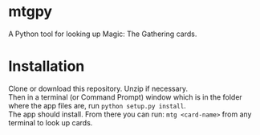 # mtgpy
A Python tool for looking up Magic: The Gathering cards.
# Installation
Clone or download this repository. Unzip if necessary. <br>
Then in a terminal (or Command Prompt) window which is in the folder where the app files are, run `python setup.py install`. <br>
The app should install. From there you can run: `mtg <card-name>` from any terminal to look up cards.
